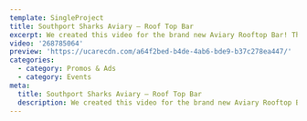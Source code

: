 ```yaml
---
template: SingleProject
title: Southport Sharks Aviary – Roof Top Bar
excerpt: We created this video for the brand new Aviary Rooftop Bar! This exclusive venue is located on Level 5, nestled on top of the Mantra at Sharks hotel.
video: '268785064'
preview: 'https://ucarecdn.com/a64f2bed-b4de-4ab6-bde9-b37c278ea447/'
categories:
  - category: Promos & Ads
  - category: Events
meta:
  title: Southport Sharks Aviary – Roof Top Bar
  description: We created this video for the brand new Aviary Rooftop Bar! This exclusive venue is located on Level 5, nestled on top of the Mantra at Sharks hotel.
---
```

